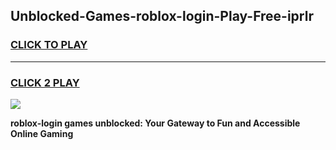 
## Unblocked-Games-roblox-login-Play-Free-iprlr
<h3>
<a href="https://premium76.site?title=roblox-login&ref=09A">CLICK TO PLAY</a></h3>
<hr>

<h3>
<a href="https://premium76.site?title=roblox-login&ref=09A">CLICK 2 PLAY</a>
  
</h3>

<a href="https://premium76.site?title=roblox-login&ref=09A"><img src="https://clearcache.store/games.png"></a>


**roblox-login games unblocked: Your Gateway to Fun and Accessible Online Gaming**
